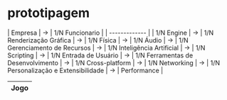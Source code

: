 # prototipagem

|    Empresa    | -> |    1/N Funcionario    |
| ------------- |
|    1/N Engine     | -> |    1/N Renderização Gráfica    | -> |    1/N Física    | -> |    1/N Áudio    | -> |    1/N Gerenciamento de Recursos    | 
                      -> |    1/N Inteligência Artificial    | -> |    1/N Scripting    |
                      -> |    1/N Entrada de Usuário    | -> |    1/N Ferramentas de Desenvolvimento    | -> |    1/N Cross-platform    | -> |    1/N Networking    |
                      -> |    1/N Personalização e Extensibilidade    | -> |    Performance    |

|     Jogo      |
| ------------- |
